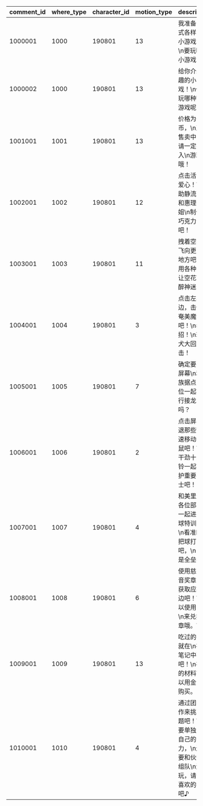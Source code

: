 |comment_id|where_type|character_id|motion_type|description|voice_id|start_time|end_time|
| --- | --- | --- | --- | --- | --- | --- | --- |
|1000001|1000|190801|13|我准备了各式各样的\n小游戏哦！\n要玩哪种小游戏？|0|2020-01-01 0:00:00|2099-12-31 23:59:59|
|1000002|1000|190801|13|给你介绍有趣的小游戏！\n你要玩哪种\n小游戏呢？|0|2020-01-01 0:00:00|2099-12-31 23:59:59|
|1001001|1001|190801|13|价格为{0}金币，\n正在售卖中！\n请一定要购入\n游玩哦！|0|2020-01-01 0:00:00|2099-12-31 23:59:59|
|1002001|1002|190801|12|点击活动的爱心！\n帮助静流小姐和惠理子小姐\n制作\n巧克力蛋糕吧！|0|2020-01-01 0:00:00|2099-12-31 23:59:59|
|1003001|1003|190801|11|拽着空花\n飞向更远的地方吧！\n用各种障碍让空花\n心醉神迷！|0|2020-01-01 0:00:00|2099-12-31 23:59:59|
|1004001|1004|190801|3|点击左右两边，击倒\n奄美魔物吧！\n看招！\n琉球犬大回旋踢击！|0|2020-01-01 0:00:00|2099-12-31 23:59:59|
|1005001|1005|190801|7|确定要点击屏幕\n和龙族据点的各位一起\n进行接龙对决吗？|0|2020-01-01 0:00:00|2099-12-31 23:59:59|
|1006001|1006|190801|2|点击屏幕击退那些\n迅速移动的老鼠吧！\n和干劲十足的铃一起\n保护重要的芝士吧！|0|2022-05-31 11:00:00|2099-12-31 23:59:59|
|1007001|1007|190801|4|和美里还有各位部员\n一起进行击球特训吧！\n看准时机把球打回去吧，\n目标是全垒打|0|2022-08-15 11:00:00|2099-12-31 23:59:59|
|1008001|1008|190801|6|使用慈乐之音奖章，\n获取应援周边吧！\n可以使用金币\n来兑换奖章哦。\n|0|2020-01-01 0:00:00|2099-12-31 23:59:59|
|1009001|1009|190801|13|吃过的布丁就在\n布丁笔记中确认吧！\n布丁的材料\n可以用金币来购买。|0|2020-01-01 0:00:00|2099-12-31 23:59:59|
|1010001|1010|190801|4|通过团队合作来挑战谜题吧！\n是要单独测试自己的实力，\n还是要和伙伴们组队\n游玩，请选择喜欢的模式吧♪|0|2020-01-01 0:00:00|2099-12-31 23:59:59|